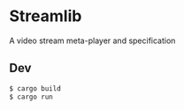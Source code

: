 # Streamlib

A video stream meta-player and specification

## Dev

```bash
$ cargo build
$ cargo run
```
